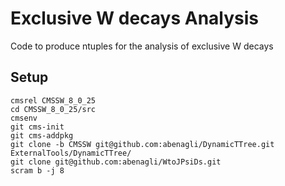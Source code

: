 # Exclusive W decays Analysis
Code to produce ntuples for the analysis of exclusive W decays

## Setup
   ```
   cmsrel CMSSW_8_0_25
   cd CMSSW_8_0_25/src
   cmsenv
   git cms-init
   git cms-addpkg 
   git clone -b CMSSW git@github.com:abenagli/DynamicTTree.git ExternalTools/DynamicTTree/
   git clone git@github.com:abenagli/WtoJPsiDs.git
   scram b -j 8
   ```
